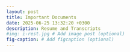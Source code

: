 ```yaml
---
layout: post
title: Important Documents
date: 2025-06-25 13:32:20 +0300
description: Resume and Transcripts
#img: i-rest.jpg # Add image post (optional)
fig-caption: # Add figcaption (optional)
---
```


